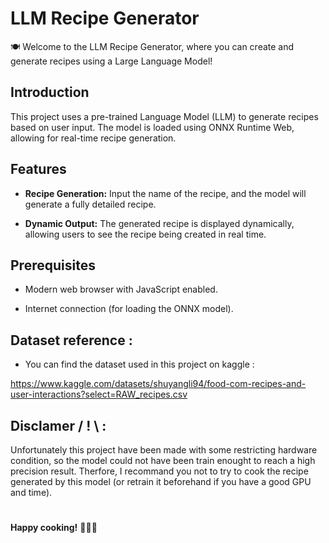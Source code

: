 # LLM Recipe Generator

🍽️ Welcome to the LLM Recipe Generator, where you can create and generate recipes using a Large Language Model!

## Introduction

This project uses a pre-trained Language Model (LLM) to generate recipes based on user input. The model is loaded using ONNX Runtime Web, allowing for real-time recipe generation.


## Features

- **Recipe Generation:** Input the name of the recipe, and the model will generate a fully detailed recipe.

- **Dynamic Output:** The generated recipe is displayed dynamically, allowing users to see the recipe being created in real time.

## Prerequisites

- Modern web browser with JavaScript enabled.

- Internet connection (for loading the ONNX model).

## Dataset reference :

- You can find the dataset used in this project on kaggle :

https://www.kaggle.com/datasets/shuyangli94/food-com-recipes-and-user-interactions?select=RAW_recipes.csv

## Disclamer / ! \ :

Unfortunately this project have been made with some restricting hardware condition, so the model could not have been train enought to reach a high precision result. Therfore, I recommand you not to try to cook the recipe generated by this model (or retrain it beforehand if you have a good GPU and time).

#
**Happy cooking!** 🧁🍲🍰